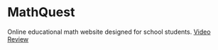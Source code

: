# MathQuest
Online educational math website designed for school students.
[Video Review](https://youtu.be/327z7diD8Uk)
